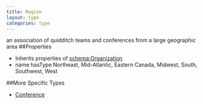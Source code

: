 ```yaml
---
title: Region
layout: type
categories: type
---
```

an association of quidditch teams and conferences from a large geographic area
##Properties
* Inherits properties of [schema:Organization](http://schema.org/Organization)
* name hasType Northeast, Mid-Atlantic, Eastern Canada, Midwest, South, Southwest, West

##More Specific Types
* [Conference](Conference)
